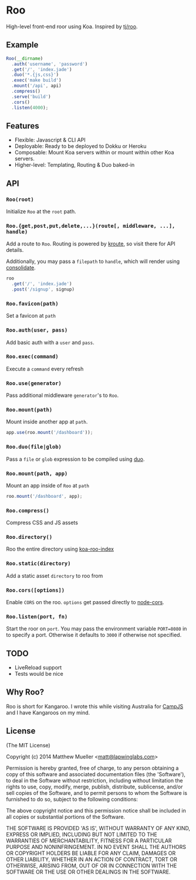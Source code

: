 
# Roo

  High-level front-end roor using Koa. Inspired by [tj/roo](https://github.com/tj/roo).

## Example

```js
Roo(__dirname)
  .auth('username', 'password')
  .get('/', 'index.jade')
  .duo('*.{js,css}')
  .exec('make build')
  .mount('/api', api)
  .compress()
  .serve('build')
  .cors()
  .listen(4000);
```

## Features

  * Flexible: Javascript & CLI API
  * Deployable: Ready to be deployed to Dokku or Heroku
  * Composable: Mount Koa servers within or mount within other Koa servers.
  * Higher-level: Templating, Routing & Duo baked-in

## API

### `Roo(root)`

Initialize `Roo` at the `root` path.

### `Roo.{get,post,put,delete,...}(route[, middleware, ...], handle)`

Add a route to `Roo`. Routing is powered by [kroute](https://github.com/blakeembrey/kroute), so visit there for API details.

Additionally, you may pass a `filepath` to `handle`, which will render using [consolidate](https://github.com/tj/consolidate.js).

```js
roo
  .get('/', 'index.jade')
  .post('/signup', signup)
```

### `Roo.favicon(path)`

Set a favicon at `path`

### `Roo.auth(user, pass)`

Add basic auth with a `user` and `pass`.

### `Roo.exec(command)`

Execute a `command` every refresh

### `Roo.use(generator)`

Pass additional middleware `generator`'s to `Roo`.

### `Roo.mount(path)`

Mount inside another app at `path`.

```js
app.use(roo.mount('/dashboard'));
```

### `Roo.duo(file|glob)`

Pass a `file` or `glob` expression to be compiled using [duo](http://duojs.com).

### `Roo.mount(path, app)`

Mount an app inside of `Roo` at `path`

```js
roo.mount('/dashboard', app);
```

### `Roo.compress()`

Compress CSS and JS assets

### `Roo.directory()`

Roo the entire directory using [koa-roo-index](https://github.com/yiminghe/koa-roo-index)

### `Roo.static(directory)`

Add a static asset `directory` to roo from

### `Roo.cors([options])`

Enable `CORS` on the roo. `options` get passed directly to [node-cors](https://github.com/troygoode/node-cors/).

### `Roo.listen(port, fn)`

Start the roor on `port`. You may pass the environment variable `PORT=8080` in to specify a port. Otherwise it defaults to `3000` if otherwise not specified.

## TODO

- LiveReload support
- Tests would be nice

## Why Roo?

Roo is short for Kangaroo. I wrote this while visiting Australia for [CampJS](http://campjs.com) and I have Kangaroos on my mind.

## License

(The MIT License)

Copyright (c) 2014 Matthew Mueller &lt;matt@lapwinglabs.com&gt;

Permission is hereby granted, free of charge, to any person obtaining
a copy of this software and associated documentation files (the
'Software'), to deal in the Software without restriction, including
without limitation the rights to use, copy, modify, merge, publish,
distribute, sublicense, and/or sell copies of the Software, and to
permit persons to whom the Software is furnished to do so, subject to
the following conditions:

The above copyright notice and this permission notice shall be
included in all copies or substantial portions of the Software.

THE SOFTWARE IS PROVIDED 'AS IS', WITHOUT WARRANTY OF ANY KIND,
EXPRESS OR IMPLIED, INCLUDING BUT NOT LIMITED TO THE WARRANTIES OF
MERCHANTABILITY, FITNESS FOR A PARTICULAR PURPOSE AND NONINFRINGEMENT.
IN NO EVENT SHALL THE AUTHORS OR COPYRIGHT HOLDERS BE LIABLE FOR ANY
CLAIM, DAMAGES OR OTHER LIABILITY, WHETHER IN AN ACTION OF CONTRACT,
TORT OR OTHERWISE, ARISING FROM, OUT OF OR IN CONNECTION WITH THE
SOFTWARE OR THE USE OR OTHER DEALINGS IN THE SOFTWARE.

